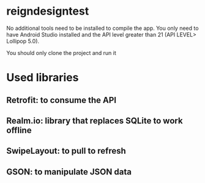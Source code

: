# reigndesigntest

No additional tools need to be installed to compile the app. 
You only need to have Android Studio installed and the API level greater than 21 (API LEVEL> Lollipop 5.0).

You should only clone the project and run it

# Used libraries

## Retrofit: to consume the API
## Realm.io: library that replaces SQLite to work offline
## SwipeLayout: to pull to refresh
## GSON: to manipulate JSON data

